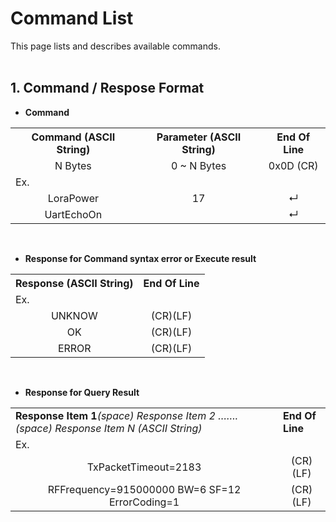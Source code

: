 # Command List
This page lists and describes available commands.<BR><BR>


<H2> 1. Command / Respose Format </H2>

- <B>Command</B>
<TABLE>
<TR><TH> Command (ASCII String) </TH><TH> Parameter (ASCII String) </TH><TH> End Of Line </TH></TR>
<TR align="center" valign="center"><TD> N Bytes </TD><TD> 0 ~ N Bytes </TD><TD> 0x0D (CR) </TD></TR>
<TR></TR>
<TR align="Left" valign="center"><td colspan="3">Ex.</td></TR>
<TR align="center" valign="center"><TD> LoraPower </TD><TD> 17 </TD><TD> ↵ </TD></TR>
<TR align="center" valign="center"><TD> UartEchoOn </TD><TD>  </TD><TD> ↵ </TD></TR>
</TABLE>
<BR>

- <B>Response for Command syntax error or Execute result</B>
<TABLE>
<TR><TH> Response (ASCII String) </TH><TH> End Of Line </TH></TR>
<TR align="Left" valign="center"><td colspan="2">Ex.</td></TR>
<TR align="center" valign="center"><TD> UNKNOW </TD><TD> (CR)(LF) </TD></TR>
<TR align="center" valign="center"><TD> OK </TD><TD> (CR)(LF) </TD></TR>
<TR align="center" valign="center"><TD> ERROR </TD><TD> (CR)(LF) </TD></TR>
</TABLE>
<BR>

- <B>Response for Query Result</B>
<TABLE>
<TR>
  <TD><B>Response Item 1</B><I>(space) Response Item 2 ……. (space) Response Item N (ASCII String)</I> </TD>
  <TD><B> End Of Line </B></TD>
</TR>
<TR align="Left" valign="center"><td colspan="2">Ex.</td></TR>
<TR align="center" valign="center"><TD> TxPacketTimeout=2183 </TD><TD> (CR)(LF) </TD></TR>
<TR align="center" valign="center"><TD> RFFrequency=915000000  BW=6  SF=12 ErrorCoding=1 </TD><TD> (CR)(LF) </TD></TR>
</TABLE>
<BR>

<BR>

